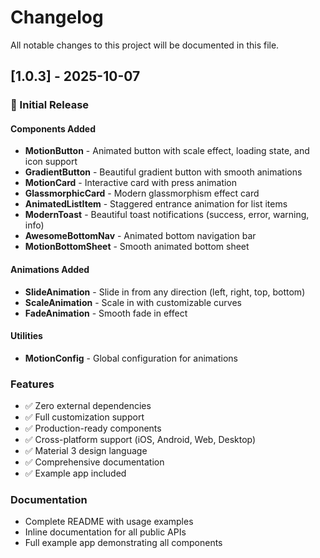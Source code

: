 # Changelog

All notable changes to this project will be documented in this file.

## [1.0.3] - 2025-10-07

### 🎉 Initial Release

#### Components Added
- **MotionButton** - Animated button with scale effect, loading state, and icon support
- **GradientButton** - Beautiful gradient button with smooth animations
- **MotionCard** - Interactive card with press animation
- **GlassmorphicCard** - Modern glassmorphism effect card
- **AnimatedListItem** - Staggered entrance animation for list items
- **ModernToast** - Beautiful toast notifications (success, error, warning, info)
- **AwesomeBottomNav** - Animated bottom navigation bar
- **MotionBottomSheet** - Smooth animated bottom sheet

#### Animations Added
- **SlideAnimation** - Slide in from any direction (left, right, top, bottom)
- **ScaleAnimation** - Scale in with customizable curves
- **FadeAnimation** - Smooth fade in effect

#### Utilities
- **MotionConfig** - Global configuration for animations

### Features
- ✅ Zero external dependencies
- ✅ Full customization support
- ✅ Production-ready components
- ✅ Cross-platform support (iOS, Android, Web, Desktop)
- ✅ Material 3 design language
- ✅ Comprehensive documentation
- ✅ Example app included

### Documentation
- Complete README with usage examples
- Inline documentation for all public APIs
- Full example app demonstrating all components